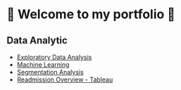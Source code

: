 # 👋 Welcome to my portfolio 📁

## Data Analytic

  * [Exploratory Data Analysis](https://github.com/Tudped/Exploratory_analysis)
  * [Machine Learning](https://github.com/Tudped/Machine_Learning)
  * [Segmentation Analysis](https://github.com/Tudped/Segmentation_analysis)
  * [Readmission Overview - Tableau](https://public.tableau.com/views/ReadmissionOverviews/ReadmissionOverviews?:language=en-US&:display_count=n&:origin=viz_share_link)

<!--
**Tudped/Tudped** is a ✨ _special_ ✨ repository because its `README.md` (this file) appears on your GitHub profile.

Here are some ideas to get you started:

- 🔭 I’m currently working on ...
- 🌱 I’m currently learning ...
- 👯 I’m looking to collaborate on ...
- 🤔 I’m looking for help with ...
- 💬 Ask me about ...
- 📫 How to reach me: ...
- 😄 Pronouns: ...
- ⚡ Fun fact: ...
-->
